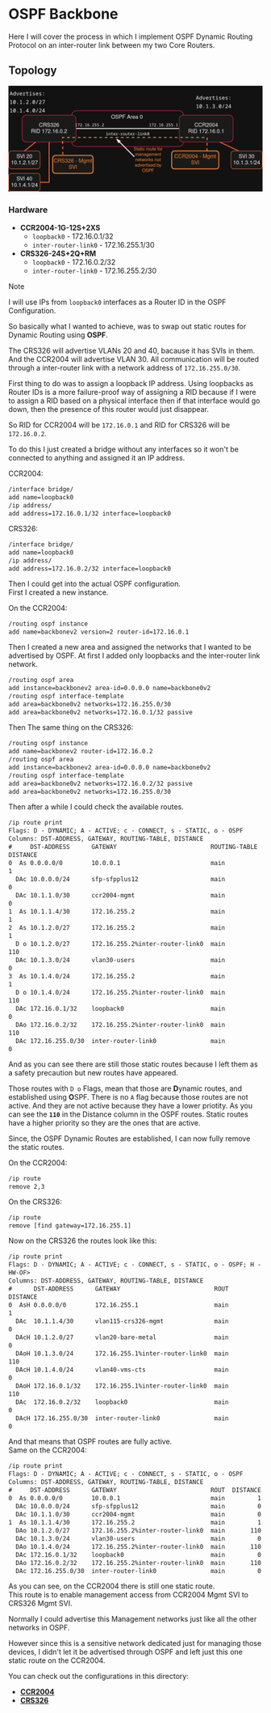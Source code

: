 # OSPF Backbone

Here I will cover the process in which I implement OSPF Dynamic Routing Protocol on an inter-router link between my two Core Routers.

## Topology

![topology](./ospf.png)

### Hardware

*   **CCR2004-1G-12S+2XS**
    *   `loopback0` - 172.16.0.1/32
    *   `inter-router-link0` - 172.16.255.1/30
*   **CRS326-24S+2Q+RM**
    *   `loopback0` - 172.16.0.2/32
    *   `inter-router-link0` - 172.16.255.2/30

> [!NOTE]
> I will use IPs from `loopback0` interfaces as a Router ID in the OSPF Configuration.


So basically what I wanted to achieve, was to swap out static routes for Dynamic Routing using **OSPF**.  

The CRS326 will advertise VLANs 20 and 40, bacause it has SVIs in them. And the CCR2004 will advertise VLAN 30. All communication will be routed through a inter-router link with a network address of `172.16.255.0/30`.  

First thing to do was to assign a loopback IP address. Using loopbacks as Router IDs is a more failure-proof way of assigning a RID because if I were to assign a RID based on a physical interface then if that interface would go down, then the presence of this router would just disappear.  

So RID for CCR2004 will be `172.16.0.1` and RID for CRS326 will be `172.16.0.2`.  

To do this I just created a bridge without any interfaces so it won't be connected to anything and assigned it an IP address.

CCR2004:
```rsc
/interface bridge/
add name=loopback0
/ip address/
add address=172.16.0.1/32 interface=loopback0
```
CRS326:
```rsc
/interface bridge/
add name=loopback0
/ip address/
add address=172.16.0.2/32 interface=loopback0
```
Then I could get into the actual OSPF configuration.  
First I created a new instance. 

On the CCR2004:
```rsc
/routing ospf instance
add name=backbonev2 version=2 router-id=172.16.0.1
```
Then I created a new area and assigned the networks that I wanted to be advertised by OSPF. At first I added only loopbacks and the inter-router link network.
```rsc
/routing ospf area 
add instance=backbonev2 area-id=0.0.0.0 name=backbone0v2
/routing ospf interface-template
add area=backbone0v2 networks=172.16.255.0/30
add area=backbone0v2 networks=172.16.0.1/32 passive
```
Then The same thing on the CRS326:
```rsc
/routing ospf instance
add name=backbonev2 router-id=172.16.0.2
/routing ospf area
add instance=backbonev2 area-id=0.0.0.0 name=backbone0v2
/routing ospf interface-template
add area=backbone0v2 networks=172.16.0.2/32 passive
add area=backbone0v2 networks=172.16.255.0/30
```

Then after a while I could check the available routes.
```rsc
/ip route print
Flags: D - DYNAMIC; A - ACTIVE; c - CONNECT, s - STATIC, o - OSPF
Columns: DST-ADDRESS, GATEWAY, ROUTING-TABLE, DISTANCE
#     DST-ADDRESS      GATEWAY                          ROUTING-TABLE  DISTANCE
0  As 0.0.0.0/0        10.0.0.1                         main                  1
  DAc 10.0.0.0/24      sfp-sfpplus12                    main                  0
  DAc 10.1.1.0/30      ccr2004-mgmt                     main                  0
1  As 10.1.1.4/30      172.16.255.2                     main                  1
2  As 10.1.2.0/27      172.16.255.2                     main                  1
  D o 10.1.2.0/27      172.16.255.2%inter-router-link0  main                110
  DAc 10.1.3.0/24      vlan30-users                     main                  0
3  As 10.1.4.0/24      172.16.255.2                     main                  1
  D o 10.1.4.0/24      172.16.255.2%inter-router-link0  main                110
  DAc 172.16.0.1/32    loopback0                        main                  0
  DAo 172.16.0.2/32    172.16.255.2%inter-router-link0  main                110
  DAc 172.16.255.0/30  inter-router-link0               main                  0
```
And as you can see there are still those static routes because I left them as a safety precaution but new routes have appeared.  

Those routes with `D o` Flags, mean that those are **D**ynamic routes, and established using **O**SPF. There is no `A` flag because those routes are not active.
And they are not active because they have a lower priotity. 
As you can see the **`110`** in the Distance column in the OSPF routes. Static routes have a higher priority so they are the ones that are active.  

Since, the OSPF Dynamic Routes are established, I can now fully remove the static routes.  

On the CCR2004:
```rsc
/ip route
remove 2,3
```
On the CRS326:
```rsc
/ip route
remove [find gateway=172.16.255.1]
```
Now on the CRS326 the routes look like this:
```rsc
/ip route print
Flags: D - DYNAMIC; A - ACTIVE; c - CONNECT, s - STATIC, o - OSPF; H - HW-OF>
Columns: DST-ADDRESS, GATEWAY, ROUTING-TABLE, DISTANCE
#      DST-ADDRESS      GATEWAY                          ROUT  DISTANCE
0  AsH 0.0.0.0/0        172.16.255.1                     main         1
  DAc  10.1.1.4/30      vlan115-crs326-mgmt              main         0
  DAcH 10.1.2.0/27      vlan20-bare-metal                main         0
  DAoH 10.1.3.0/24      172.16.255.1%inter-router-link0  main       110
  DAcH 10.1.4.0/24      vlan40-vms-cts                   main         0
  DAoH 172.16.0.1/32    172.16.255.1%inter-router-link0  main       110
  DAc  172.16.0.2/32    loopback0                        main         0
  DAcH 172.16.255.0/30  inter-router-link0               main         0
```
And that means that OSPF routes are fully active.  
Same on the CCR2004:
```rsc
/ip route print 
Flags: D - DYNAMIC; A - ACTIVE; c - CONNECT, s - STATIC, o - OSPF
Columns: DST-ADDRESS, GATEWAY, ROUTING-TABLE, DISTANCE
#     DST-ADDRESS      GATEWAY                          ROUT  DISTANCE
0  As 0.0.0.0/0        10.0.0.1                         main         1
  DAc 10.0.0.0/24      sfp-sfpplus12                    main         0
  DAc 10.1.1.0/30      ccr2004-mgmt                     main         0
1  As 10.1.1.4/30      172.16.255.2                     main         1
  DAo 10.1.2.0/27      172.16.255.2%inter-router-link0  main       110
  DAc 10.1.3.0/24      vlan30-users                     main         0
  DAo 10.1.4.0/24      172.16.255.2%inter-router-link0  main       110
  DAc 172.16.0.1/32    loopback0                        main         0
  DAo 172.16.0.2/32    172.16.255.2%inter-router-link0  main       110
  DAc 172.16.255.0/30  inter-router-link0               main         0
```
As you can see, on the CCR2004 there is still one static route.  
This route is to enable management access from CCR2004 Mgmt SVI to CRS326 Mgmt SVI.  

Normally I could advertise this Management networks just like all the other networks in OSPF.  

However since this is a sensitive network dedicated just for managing those devices, I didn't let it be advertised through OSPF and left just this one static route on the CCR2004.

You can check out the configurations in this directory:
*   **[CCR2004](./ccr2004-config.rsc)**
*   **[CRS326](./crs326-config.rsc)**



